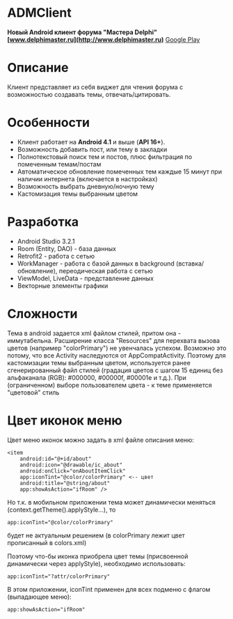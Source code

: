 # ADMClient
**Новый Android клиент форума "Мастера Delphi" [www.delphimaster.ru](http://www.delphimaster.ru)** 
 [Google Play](https://play.google.com/store/apps/details?id=com.virex.admclient)
 
 # Описание
Клиент представляет из себя виджет для чтения форума с возможностью создавать темы, отвечать/цитировать.

# Особенности
- Клиент работает на **Android 4.1** и выше (**API 16+**).
- Возможность добавить пост, или тему в закладки
- Полнотекстовый поиск тем и постов, плюс фильтрация по помеченным темам/постам
- Автоматическое обновление помеченных тем каждые 15 минут при наличии интернета (включается в настройках)
- Возможность выбрать дневную/ночную тему
- Кастомизация темы выбранным цветом

# Разработка
- Android Studio 3.2.1
- Room (Entity, DAO) - база данных
- Retrofit2 - работа с сетью
- WorkManager - работа с базой данных в background (вставка/обновление), переодическая работа с сетью
- ViewModel, LiveData - представление данных
- Векторные элементы графики

# Сложности
Тема в android задается xml файлом стилей, притом она - иммутабельна.
Расширение класса "Resources" для перехвата вызова цветов (например "colorPrimary") не увенчалась успехом.
Возможно это потому, что все Activity наследуются от AppCompatActivity. 
Поэтому для кастомизации темы выбранным цветом, используется ранее сгенерированный файл стилей
(градация цветов с шагом 15 единиц без альфаканала (RGB): #000000, #00000f, #00001e и т.д.).
При (ограниченном) выборе пользователем цвета - к теме применяется "цветовой" стиль

# Цвет иконок меню
Цвет меню иконок можно задать в xml файле описания меню:
~~~~
<item
    android:id="@+id/about"
    android:icon="@drawable/ic_about"
    android:onClick="onAboutItemClick"
    app:iconTint="@color/colorPrimary" <-- цвет
    android:title="@string/about"
    app:showAsAction="ifRoom" />
~~~~
Но т.к. в мобильном приложении тема может динамически меняться (context.getTheme().applyStyle...), то
~~~~
app:iconTint="@color/colorPrimary"
~~~~
будет не актуальным решением (в colorPrimary лежит цвет прописанный в colors.xml)

Поэтому что-бы иконка приобрела цвет темы (присвоенной динамически через applyStyle), необходимо использовать:
~~~~
app:iconTint="?attr/colorPrimary"
~~~~

В этом приложении, iconTint применен для всех подменю с флагом (выпадающее меню):
~~~~
app:showAsAction="ifRoom"
~~~~